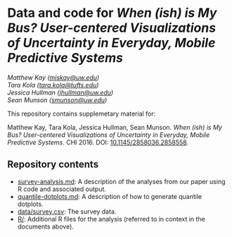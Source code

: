 # Data and code for _When (ish) is My Bus? User-centered Visualizations of Uncertainty in Everyday, Mobile Predictive Systems_

_Matthew&nbsp;Kay ([mjskay@uw.edu](mailto:mjskay@uw.edu))_<br>
_Tara&nbsp;Kola ([tara.kola@tufts.edu](mailto:tara.kola@tufts.edu))_<br>
_Jessica&nbsp;Hullman ([jhullman@uw.edu](mailto:jhullman@uw.edu))_<br>
_Sean&nbsp;Munson ([smunson@uw.edu](mailto:smunson@uw.edu))_

This repository contains supplemetary material for:

Matthew Kay, Tara Kola, Jessica Hullman, Sean Munson. _When (ish) is My Bus? 
User-centered Visualizations of Uncertainty in Everyday, Mobile Predictive Systems_. 
CHI 2016. DOI: [10.1145/2858036.2858558](http://dx.doi.org/10.1145/2858036.2858558).

## Repository contents

* [survey-analysis.md](survey-analysis.md): A description of the analyses from our paper using R code and associated output.
* [quantile-dotplots.md](quantile-dotplots.md): A description of how to generate quantile dotplots.
* [data/survey.csv](data/survey.csv): The survey data.
* [R/](R/): Additional R files for the analysis (referred to in context in the documents above).
